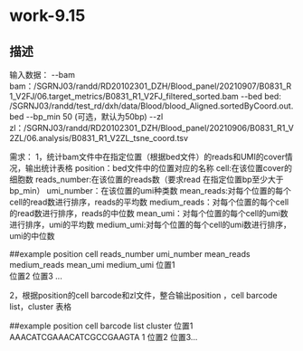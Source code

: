 # work-9.15

## 描述

输入数据：
--bam bam：/SGRNJ03/randd/RD20102301_DZH/Blood_panel/20210907/B0831_R1_V2FJ/06.target_metrics/B0831_R1_V2FJ_filtered_sorted.bam
--bed bed: /SGRNJ03/randd/test_rd/dxh/data/Blood/blood_Aligned.sortedByCoord.out.bed
--bp_min 50 (可选，默认为50bp)
--zl zl：/SGRNJ03/randd/RD20102301_DZH/Blood_panel/20210906/B0831_R1_V2ZL/06.analysis/B0831_R1_V2ZL_tsne_coord.tsv

需求：
  1，统计bam文件中在指定位置（根据bed文件）的reads和UMI的cover情况，输出统计表格
  position：bed文件中的位置对应的名称
  cell:在该位置cover的细胞数
  reads_number:在该位置的reads数（要求read 在指定位置bp至少大于bp_min）
  umi_number：在该位置的umi种类数
  mean_reads:对每个位置的每个cell的read数进行排序，reads的平均数
  medium_reads：对每个位置的每个cell的read数进行排序，reads的中位数
  mean_umi：对每个位置的每个cell的umi数进行排序，umi的平均数
  medium_umi:对每个位置的每个cell的umi数进行排序，umi的中位数

  \##example
  position  cell  reads_number  umi_number  mean_reads  medium_reads  mean_umi  medium_umi
  位置1  
  位置2
  位置3
  ...

2，根据position的cell barcode和zl文件，整合输出position ，cell barcode list，cluster 表格

\##example
position  cell barcode list  cluster
位置1    AAACATCGAAACATCGCCGAAGTA  1
位置2
位置3...